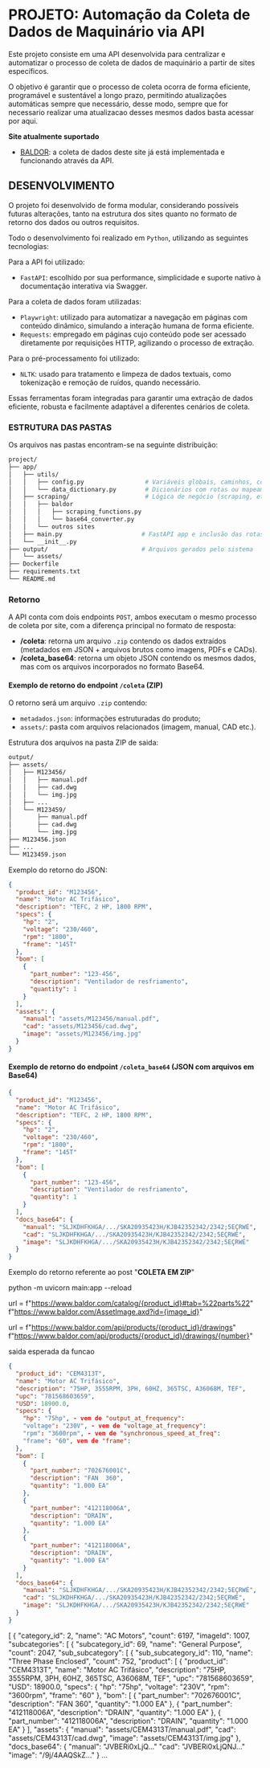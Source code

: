 
# PROJETO: Automação da Coleta de Dados de Maquinário via API

Este projeto consiste em uma API desenvolvida para centralizar e automatizar o processo de coleta de dados de maquinário a partir de sites específicos. 

O objetivo é garantir que o processo de coleta ocorra de forma eficiente, programável e sustentável a longo prazo, permitindo atualizações automáticas sempre que necessário, desse modo, sempre que for necessario realizar uma atualizacao desses mesmos dados basta acessar por aqui.

**Site atualmente suportado**

- [BALDOR](https://www.baldor.com/): a coleta de dados deste site já está implementada e funcionando através da API.

## DESENVOLVIMENTO

O projeto foi desenvolvido de forma modular, considerando possíveis futuras alterações, tanto na estrutura dos sites quanto no formato de retorno dos dados ou outros requisitos.

Todo o desenvolvimento foi realizado em `Python`, utilizando as seguintes tecnologias:

Para a API foi utilizado:

- `FastAPI`: escolhido por sua performance, simplicidade e suporte nativo à documentação interativa via Swagger.

Para a coleta de dados foram utilizadas:

- `Playwright`: utilizado para automatizar a navegação em páginas com conteúdo dinâmico, simulando a interação humana de forma eficiente.
- `Requests`: empregado em páginas cujo conteúdo pode ser acessado diretamente por requisições HTTP, agilizando o processo de extração.

Para o pré-processamento foi utilizado:

- `NLTK`: usado para tratamento e limpeza de dados textuais, como tokenização e remoção de ruídos, quando necessário.

Essas ferramentas foram integradas para garantir uma extração de dados eficiente, robusta e facilmente adaptável a diferentes cenários de coleta.

### ESTRUTURA DAS PASTAS

Os arquivos nas pastas encontram-se na seguinte distribuição: 

```bash
project/
├── app/
│   ├── utils/
│   │   ├── config.py                 # Variáveis globais, caminhos, constantes
│   │   └── data_dictionary.py        # Dicionários com rotas ou mapeamentos
│   ├── scraping/                     # Lógica de negócio (scraping, etc)
│   │   ├── baldor
│   │   │   ├── scraping_functions.py
│   │   │   └── base64_converter.py
│   │   └── outros sites
│   ├── main.py                      # FastAPI app e inclusão das rotas
│   └── __init__.py
├── output/                          # Arquivos gerados pelo sistema
│   └── assets/
├── Dockerfile
├── requirements.txt
└── README.md
```

### Retorno

A API conta com dois endpoints `POST`, ambos executam o mesmo processo de coleta por site, com a diferença principal no formato de resposta:

- **/coleta**: retorna um arquivo `.zip` contendo os dados extraídos (metadados em JSON + arquivos brutos como imagens, PDFs e CADs).
- **/coleta_base64**: retorna um objeto JSON contendo os mesmos dados, mas com os arquivos incorporados no formato Base64.

#### Exemplo de retorno do endpoint `/coleta` (ZIP)

O retorno será um arquivo `.zip` contendo:

- `metadados.json`: informações estruturadas do produto;
- `assets/`: pasta com arquivos relacionados (imagem, manual, CAD etc.).

Estrutura dos arquivos na pasta ZIP de saida:

```bash
output/
├── assets/
│   ├── M123456/
│   │   ├── manual.pdf
│   │   ├── cad.dwg
│   │   └── img.jpg
│   ├── ...
│   └── M123459/
│       ├── manual.pdf
│       ├── cad.dwg
│       └── img.jpg
├── M123456.json
├── ...
└── M123459.json
```

Exemplo do retorno do JSON:

```json
{
  "product_id": "M123456",
  "name": "Motor AC Trifásico",
  "description": "TEFC, 2 HP, 1800 RPM",
  "specs": {
    "hp": "2",
    "voltage": "230/460",
    "rpm": "1800",
    "frame": "145T"
  },
  "bom": [
    {
      "part_number": "123-456",
      "description": "Ventilador de resfriamento",
      "quantity": 1
    }
  ],
  "assets": {
    "manual": "assets/M123456/manual.pdf",
    "cad": "assets/M123456/cad.dwg",
    "image": "assets/M123456/img.jpg"
  }
}
```

#### Exemplo de retorno do endpoint `/coleta_base64` (JSON com arquivos em Base64)

```json
{
  "product_id": "M123456",
  "name": "Motor AC Trifásico",
  "description": "TEFC, 2 HP, 1800 RPM",
  "specs": {
    "hp": "2",
    "voltage": "230/460",
    "rpm": "1800",
    "frame": "145T"
  },
  "bom": [
    {
      "part_number": "123-456",
      "description": "Ventilador de resfriamento",
      "quantity": 1
    }
  ],
  "docs_base64": {
    "manual": "SLJKDHFKHGA/.../SKA20935423H/KJB42352342/2342;5EÇRWÉ",
    "cad": "SLJKDHFKHGA/.../SKA20935423H/KJB42352342/2342;5EÇRWÉ",
    "image": "SLJKDHFKHGA/.../SKA20935423H/KJB42352342/2342;5EÇRWÉ"
  }
}
```
Exemplo do retorno referente ao post "**COLETA EM ZIP**"




python -m uvicorn main:app --reload

url = f"https://www.baldor.com/catalog/{product_id}#tab=%22parts%22"
f"https://www.baldor.com/AssetImage.axd?id={image_id}"


url = f"https://www.baldor.com/api/products/{product_id}/drawings"
f"https://www.baldor.com/api/products/{product_id}/drawings/{number}"









saida esperada da funcao 
```json
{
  "product_id": "CEM4313T",
  "name": "Motor AC Trifásico",
  "description": "75HP, 3555RPM, 3PH, 60HZ, 365TSC, A36068M, TEF",
  "upc": "781568603659",
  "USD": 18900.0,
  "specs": {
    "hp": "75hp", - vem de "output_at_frequency": 
    "voltage": "230V", - vem de "voltage_at_frequency": 
    "rpm": "3600rpm", - vem de "synchronous_speed_at_freq": 
    "frame": "60", vem de "frame": 
  },
  "bom": [
    {
      "part_number": "702676001C",
      "description": "FAN  360",
      "quantity": "1.000 EA"
    },
    {
      "part_number": "412118006A",
      "description": "DRAIN",
      "quantity": "1.000 EA"
    },
    {
      "part_number": "412118006A",
      "description": "DRAIN",
      "quantity": "1.000 EA"
    }
  ],
  "docs_base64": {
    "manual": "SLJKDHFKHGA/.../SKA20935423H/KJB42352342/2342;5EÇRWÉ",
    "cad": "SLJKDHFKHGA/.../SKA20935423H/KJB42352342/2342;5EÇRWÉ",
    "image": "SLJKDHFKHGA/.../SKA20935423H/KJB42352342/2342;5EÇRWÉ"
  }
}
```





[
  {
    "category_id": 2,
    "name": "AC Motors",
    "count": 6197,
    "imageId": 1007,
    "subcategories": [
      {
        "subcategory_id": 69,
        "name": "General Purpose",
        "count": 2047,
        "sub_subcategory": [
          {
            "sub_subcategory_id": 110,
            "name": "Three Phase Enclosed",
            "count": 752,
            "product": [
              {
                "product_id": "CEM4313T",
                "name": "Motor AC Trifásico",
                "description": "75HP, 3555RPM, 3PH, 60HZ, 365TSC, A36068M, TEF",
                "upc": "781568603659",
                "USD": 18900.0,
                "specs": {
                  "hp": "75hp",
                  "voltage": "230V",
                  "rpm": "3600rpm",
                  "frame": "60"
                },
                "bom": [
                  {
                    "part_number": "702676001C",
                    "description": "FAN  360",
                    "quantity": "1.000 EA"
                  },
                  {
                    "part_number": "412118006A",
                    "description": "DRAIN",
                    "quantity": "1.000 EA"
                  },
                  {
                    "part_number": "412118006A",
                    "description": "DRAIN",
                    "quantity": "1.000 EA"
                  }
                ],
                "assets": {
                  "manual": "assets/CEM4313T/manual.pdf",
                  "cad": "assets/CEM4313T/cad.dwg",
                  "image": "assets/CEM4313T/img.jpg"
                },
                "docs_base64": {
                  "manual": "JVBERi0xLjQ..."
                  "cad": "JVBERi0xLjQNJ..."
                  "image": "/9j/4AAQSkZ..."
                }
                ...